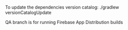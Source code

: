 To update the dependencies version catalog:
./gradlew versionCatalogUpdate

QA branch is for running Firebase App Distribution builds